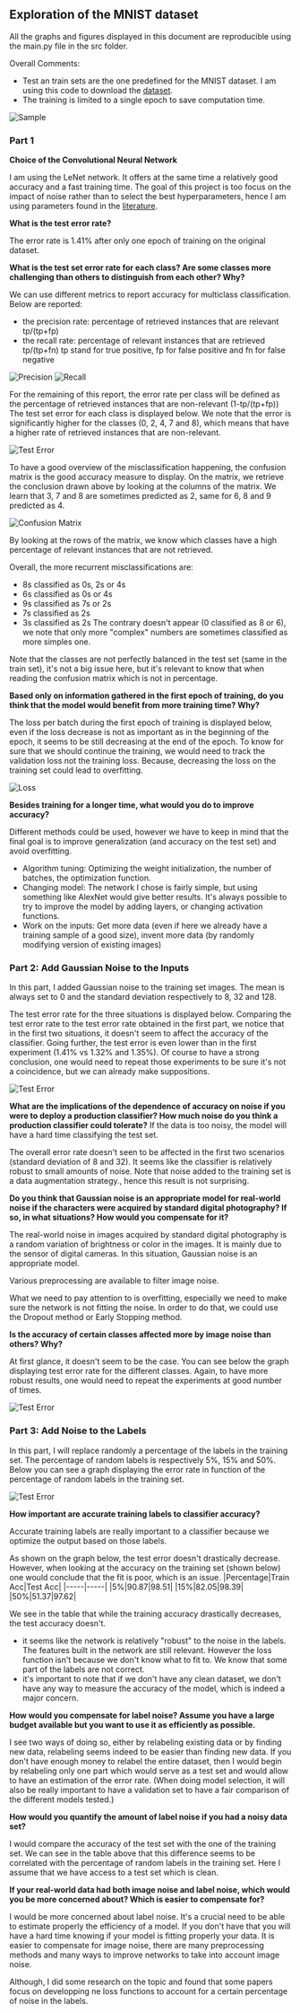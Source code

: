 ## Exploration of the MNIST dataset

All the graphs and figures displayed in this document are reproducible using the main.py file in the src folder.

Overall Comments:
- Test an train sets are the one predefined for the MNIST dataset. I am using this code to download the [dataset](https://github.com/tensorflow/tensorflow/blob/a5d8217c4ed90041bea2616c14a8ddcf11ec8c03/tensorflow/examples/tutorials/mnist/input_data.py).
- The training is limited to a single epoch to save computation time.

![Sample](../output/figs/sample_mnist_images.png)

### Part 1

**Choice of the Convolutional Neural Network**

I am using the LeNet network. It offers at the same time a relatively good accuracy and a fast training time. The goal of this project is too focus on the impact of noise rather than to select the best hyperparameters, hence I am using parameters found in the [literature](http://www.pyimagesearch.com/2016/08/01/lenet-convolutional-neural-network-in-python/).

**What is the test error rate?**

The error rate is 1.41% after only one epoch of training on the original dataset.

**What is the test set error rate for each class? Are some classes more challenging than others to distinguish from each other? Why?**

We can use different metrics to report accuracy for multiclass classification. Below are reported:
- the precision rate: percentage of retrieved instances that are relevant tp/(tp+fp)
- the recall rate: percentage of relevant instances that are retrieved tp/(tp+fn)
tp stand for true positive, fp for false positive and fn for false negative

![Precision](../output/figs/output_0/precision.png)
![Recall](../output/figs/output_0/recall.png)

For the remaining of this report, the error rate per class will be defined as the percentage of retrieved instances that are non-relevant (1-tp/(tp+fp))
The test set error for each class is displayed below. We note that the error is significantly higher for the classes (0, 2, 4, 7 and 8), which means that have a higher rate of retrieved instances that are non-relevant.

![Test Error](../output/figs/output_0/test_error.png)

To have a good overview of the misclassification happening, the confusion matrix is the good accuracy measure to display. On the matrix, we retrieve the conclusion drawn above by looking at the columns of the matrix. We learn that 3, 7 and 8 are sometimes predicted as 2, same for 6, 8 and 9 predicted as 4.

![Confusion Matrix](../output/figs/output_0/confusion_matrix.png)

By looking at the rows of the matrix, we know which classes have a high percentage of relevant instances that are not retrieved.

Overall, the more recurrent misclassifications are:
- 8s classified as 0s, 2s or 4s
- 6s classified as 0s or 4s
- 9s classified as 7s or 2s
- 7s classified as 2s
- 3s classified as 2s
The contrary doesn't appear (0 classified as 8 or 6), we note that only more "complex" numbers are sometimes classified as more simples one.

Note that the classes are not perfectly balanced in the test set (same in the train set), it's not a big issue here, but it's relevant to know that when reading the confusion matrix which is not in percentage.

**Based only on information gathered in the first epoch of training, do you think that the model would benefit from more training time? Why?**

The loss per batch during the first epoch of training is displayed below, even if the loss decrease is not as important as in the beginning of the epoch, it seems to be still decreasing at the end of the epoch.
To know for sure that we should continue the training, we would need to track the validation loss not the training loss. Because, decreasing the loss on the training set could lead to overfitting.

![Loss](../output/figs/output_0/loss_first_epoch.png)

**Besides training for a longer time, what would you do to improve accuracy?**

Different methods could be used, however we have to keep in mind that the final goal is to improve generalization (and accuracy on the test set) and avoid overfitting.
- Algorithm tuning: Optimizing the weight initialization, the number of batches, the optimization function.
- Changing model: The network I chose is fairly simple, but using something like AlexNet would give better results. It's always possible to try to improve the model by adding layers, or changing activation functions.
- Work on the inputs: Get more data (even if here we already have a training sample of a good size), invent more data (by randomly modifying version of existing images)

### Part 2: Add Gaussian Noise to the Inputs

In this part, I added Gaussian noise to the training set images. The mean is always set to 0 and the standard deviation respectively to 8, 32 and 128.

The test error rate for the three situations is displayed below. Comparing the test error rate to the test error rate obtained in the first part, we notice that in the first two situations, it doesn't seem to affect the accuracy of the classifier.
Going further, the test error is even lower than in the first experiment (1.41% vs 1.32% and 1.35%). Of course to have a strong conclusion, one would need to repeat those experiments to be sure it's not a coincidence, but we can already make suppositions.

![Test Error](../output/figs/image_noise.png)

**What are the implications of the dependence of accuracy on noise if you were to deploy a production classifier? How much noise do you think a production classifier could tolerate?**
If the data is too noisy, the model will have a hard time classifying the test set.

The overall error rate doesn't seen to be affected in the first two scenarios (standard deviation of 8 and 32). It seems like the classifier is relatively robust to small amounts of noise. Note that noise added to the training set is a data augmentation strategy., hence this result is not surprising.

**Do you think that Gaussian noise is an appropriate model for real-world noise if the characters were acquired by standard digital photography? If so, in what situations? How would you compensate for it?**

The real-world noise in images acquired by standard digital photography is a random variation of brightness or color in the images. It is mainly due to the sensor of digital cameras. In this situation, Gaussian noise is an appropriate model.

Various preprocessing are available to filter image noise.

What we need to pay attention to is overfitting, especially we need to make sure the network is not fitting the noise. In order to do that, we could use the Dropout method or Early Stopping method.

**Is the accuracy of certain classes affected more by image noise than others? Why?**

At first glance, it doesn't seem to be the case. You can see below the graph displaying test error rate for the different classes. Again, to have more robust results, one would need to repeat the experiments at good number of times.

![Test Error](../output/figs/output_3/test_error.png)

### Part 3: Add Noise to the Labels

In this part, I will replace randomly a percentage of the labels in the training set. The percentage of random labels is respectively 5%, 15% and 50%.
Below you can see a graph displaying the error rate in function of the percentage of random labels in the training set.

![Test Error](../output/fig/label_noise.png)

**How important are accurate training labels to classifier accuracy?**

Accurate training labels are really important to a classifier because we optimize the output based on those labels.

As shown on the graph below, the test error doesn't drastically decrease. However, when looking at the accuracy on the training set (shown below) one would conclude that the fit is poor, which is an issue.
|Percentage|Train Acc|Test Acc|
|-----|-----|
|5%|90.87|98.51|
|15%|82.05|98.39|
|50%|51.37|97.62|

We see in the table that while the training accuracy drastically decreases, the test accuracy doesn't.
- it seems like the network is relatively "robust" to the noise in the labels. The features built in the network are still relevant. However the loss function isn't because we don't know what to fit to. We know that some part of the labels are not correct.
- it's important to note that if we don't have any clean dataset, we don't have any way to measure the accuracy of the model, which is indeed a major concern.

**How would you compensate for label noise? Assume you have a large budget available but you want to use it as efficiently as possible.**

I see two ways of doing so, either by relabeling existing data or by finding new data, relabeling seems indeed to be easier than finding new data.
If you don't have enough money to relabel the entire dataset, then I would begin by relabeling only one part which would serve as a test set and would allow to have an estimation of the error rate.
(When doing model selection, it will also be really important to have a validation set to have a fair comparison of the different models tested.)

**How would you quantify the amount of label noise if you had a noisy data set?**

I would compare the accuracy of the test set with the one of the training set. We can see in the table above that this difference seems to be correlated with the percentage of random labels in the training set.
Here I assume that we have access to a test set which is clean.

**If your real-world data had both image noise and label noise, which would you be more concerned about? Which is easier to compensate for?**

I would be more concerned about label noise. It's a crucial need to be able to estimate properly the efficiency of a model. If you don't have that you will have a hard time knowing if your model is fitting properly your data.
It is easier to compensate for image noise, there are many preprocessing methods and many ways to improve networks to take into account image noise.

Although, I did some research on the topic and found that some papers focus on developping ne loss functions to account for a certain percentage of noise in the labels.
